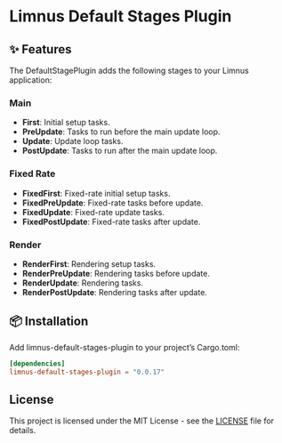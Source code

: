 # Limnus Default Stages Plugin

## ✨ Features

The DefaultStagePlugin adds the following stages to your Limnus application:

### Main

- **First**: Initial setup tasks.
- **PreUpdate**: Tasks to run before the main update loop.
- **Update**: Update loop tasks.
- **PostUpdate**: Tasks to run after the main update loop.

### Fixed Rate

- **FixedFirst**: Fixed-rate initial setup tasks.
- **FixedPreUpdate**: Fixed-rate tasks before update.
- **FixedUpdate**: Fixed-rate update tasks.
- **FixedPostUpdate**: Fixed-rate tasks after update.

### Render

- **RenderFirst**: Rendering setup tasks.
- **RenderPreUpdate**: Rendering tasks before update.
- **RenderUpdate**: Rendering tasks.
- **RenderPostUpdate**: Rendering tasks after update.

## 📦 Installation

Add limnus-default-stages-plugin to your project’s Cargo.toml:

```toml
[dependencies]
limnus-default-stages-plugin = "0.0.17"
```

## License

This project is licensed under the MIT License - see the [LICENSE](LICENSE) file for details.

